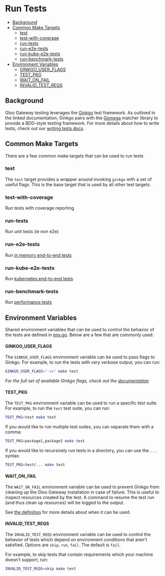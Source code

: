 # Run Tests
- [Background](#background)
- [Common Make Targets](#common-make-targets)
  - [test](#test)
  - [test-with-coverage](#test-with-coverage)
  - [run-tests](#run-tests)
  - [run-e2e-tests](#run-e2e-tests)
  - [run-kube-e2e-tests](#run-kube-e2e-tests)
  - [run-benchmark-tests](#run-benchmark-tests)
- [Environment Variables](#environment-variables)
  - [GINKGO_USER_FLAGS](#ginkgo_user_flags)
  - [TEST_PKG](#test_pkg)
  - [WAIT_ON_FAIL](#wait_on_fail)
  - [INVALID_TEST_REQS](#invalid_test_reqs)

## Background
Gloo Gateway testing leverages the [Ginkgo](https://onsi.github.io/ginkgo/) test framework. As outlined in the linked documentation, Ginkgo pairs with the [Gomega](https://onsi.github.io/gomega/) matcher library to provide a BDD-style testing framework. For more details about how to write tests, check out our [writing tests docs](writing-tests.md).

## Common Make Targets
There are a few common make targets that can be used to run tests

### test
The `test` target provides a wrapper around invoking `ginkgo` with a set of useful flags. This is the base target that is used by all other test targets.

### test-with-coverage
Run tests with coverage reporting

### run-tests
Run unit tests (ie non e2e)

### run-e2e-tests
Run [in memory end-to-end tests](e2e-tests.md)

### run-kube-e2e-tests
Run [kubernetes end-to-end tests](/test/kubernetes/e2e/README.md)

### run-benchmark-tests
Run [performance tests](performance-tests.md)


## Environment Variables
Shared environment variables that can be used to control the behavior of the tests are defined in [env.go](/test/testutils/env.go). Below are a few that are commonly used:

#### GINKGO_USER_FLAGS
The `GINKGO_USER_FLAGS` environment variable can be used to pass flags to Ginkgo. For example, to run the tests with very verbose output, you can run:
```bash
GINKGO_USER_FLAGS="-vv" make test
````
*For the full set of available Ginkgo flags, check out the [documentation](https://onsi.github.io/ginkgo/#ginkgo-cli-overview)*

#### TEST_PKG
The `TEST_PKG` environment variable can be used to run a specific test suite. For example, to run the `test` test suite, you can run:
```bash
TEST_PKG=test make test
```

If you would like to run multiple test suites, you can separate them with a comma:
```bash
TEST_PKG=package1,package2 make test
```

If you would like to recursively run tests in a directory, you can use the `...` syntax:
```bash
TEST_PKG=test/... make test
```

#### WAIT_ON_FAIL
The `WAIT_ON_FAIL` environment variable can be used to prevent Ginkgo from cleaning up the Gloo Gateway installation in case of failure. This is useful to inspect resources created by the test. A command to resume the test run (and thus clean up resources) will be logged to the output.

See [the definition](/test/testutils/env.go) for more details about when it can be used.

#### INVALID_TEST_REQS
The `INVALID_TEST_REQS` environment variable can be used to control the behavior of tests which depend on environment conditions that aren't satisfied. Options are `skip`, `run`, `fail`. The default is `fail`.

For example, to skip tests that contain requirements which your machine doesn't support, run:
```bash
INVALID_TEST_REQS=skip make test
```